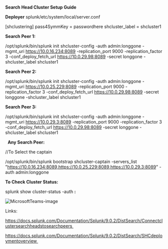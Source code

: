 **Search Head Cluster Setup Guide**


**Deployer**
splunk/etc/system/local/server.conf

[shclustering]
pass4SymmKey = passwordhere
shcluster_label = shcluster1


**Search Peer 1:**

/opt/splunk/bin/splunk init shcluster-config -auth admin:longgone -mgmt_uri https://10.0.16.234:8089 -replication_port 9000 -replication_factor 3 -conf_deploy_fetch_url https://10.0.29.98:8089 -secret longgone -shcluster_label shcluster1

**Search Peer 2:**

/opt/splunk/bin/splunk init shcluster-config -auth admin:longgone -mgmt_uri https://10.0.25.229:8089 -replication_port 9000 -replication_factor 3 -conf_deploy_fetch_url https://10.0.29.98:8089 -secret longgone -shcluster_label shcluster1

**Search Peer 3:**

/opt/splunk/bin/splunk init shcluster-config -auth admin:longgone -mgmt_uri https://10.0.29.3:8089 -replication_port 9000 -replication_factor 3 -conf_deploy_fetch_url https://10.0.29.98:8089 -secret longgone -shcluster_label shcluster1

 
**Any Search Peer:**

//To Select the captain

/opt/splunk/bin/splunk bootstrap shcluster-captain -servers_list "https://10.0.16.234:8089,https://10.0.25.229:8089,https://10.0.29.3:8089" -auth admin:longgone

**To Check Cluster Status:**

splunk show cluster-status -auth **<username>:<passwd>**



![MicrosoftTeams-image](https://user-images.githubusercontent.com/125336591/229308568-3f2e2314-b02f-48d1-9b1b-e3a9918b65f2.png)
  
  
  Links:
  
  https://docs.splunk.com/Documentation/Splunk/9.0.2/DistSearch/Connectclustersearchheadstosearchpeers 

https://docs.splunk.com/Documentation/Splunk/9.0.2/DistSearch/SHCdeploymentoverview 
